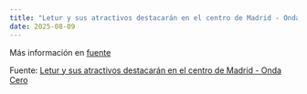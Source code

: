 ```yaml
---
title: "Letur y sus atractivos destacarán en el centro de Madrid - Onda Cero"
date: 2025-08-09
---
```


Más información en [fuente](https://news.google.com/rss/articles/CBMi6AFBVV95cUxOS0FoZGs5THBmNWp4Z1RXbWZVSEFjbXN4Sk9IRDdQcnVNZ0lrbFlJSW11dFJqd3IyanlqTGtpOW9kczZZTFJWOGxtRVVrcU9Ud3JJRnYwMEJIYURWMDZBVGZOMWt6eUI1eUhlcHB5bE8xbndyVmdEdXN6bHFabjVjR2JKUkU0cHBoZF9OQlE5WkRqMTBRYjlQMVF0SEMwRjJLb3JhcU9FTVctZ3YxTkFReEFUc2lCdDJWTllEYk9SREVPeVhfendYTllXaHBWM0xyNXpkQnVvbUNnSjFhTWdZTmg3SFo2R0NP?oc=5)

Fuente: [Letur y sus atractivos destacarán en el centro de Madrid - Onda Cero](https://news.google.com/rss/articles/CBMi6AFBVV95cUxOS0FoZGs5THBmNWp4Z1RXbWZVSEFjbXN4Sk9IRDdQcnVNZ0lrbFlJSW11dFJqd3IyanlqTGtpOW9kczZZTFJWOGxtRVVrcU9Ud3JJRnYwMEJIYURWMDZBVGZOMWt6eUI1eUhlcHB5bE8xbndyVmdEdXN6bHFabjVjR2JKUkU0cHBoZF9OQlE5WkRqMTBRYjlQMVF0SEMwRjJLb3JhcU9FTVctZ3YxTkFReEFUc2lCdDJWTllEYk9SREVPeVhfendYTllXaHBWM0xyNXpkQnVvbUNnSjFhTWdZTmg3SFo2R0NP?oc=5)
